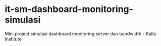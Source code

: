 # it-sm-dashboard-monitoring-simulasi
Mini project simulasi dashboard monitoring server dan bandwidth - Kalla Institute
